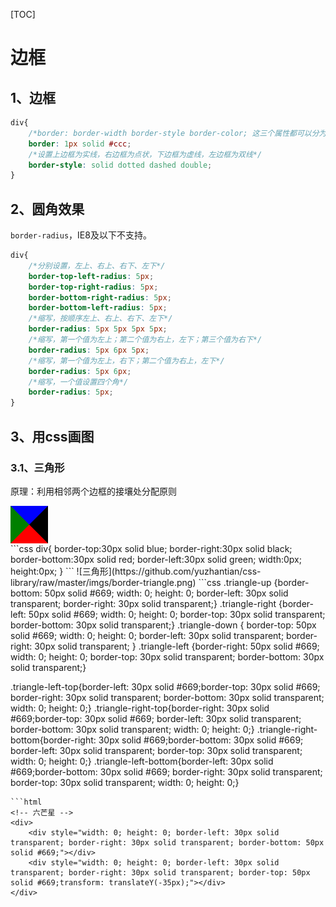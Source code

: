 [TOC]
# 边框 #
<!-- ## 目录 ##
* [1、边框](#1) *
* [2、用border画图](#2) *
    * [2.1、三角形](#2) *
* [3、圆角效果](#3) * -->
## 1、边框 ##
```css
div{
    /*border: border-width border-style border-color; 这三个属性都可以分为4个方向分别设置，按顺序为上、右、下、左，都允许1-4个值*/
    border: 1px solid #ccc;
    /*设置上边框为实线，右边框为点状，下边框为虚线，左边框为双线*/
    border-style: solid dotted dashed double;
}
```

## 2、圆角效果 ##
`border-radius`，IE8及以下不支持。
```css
div{
    /*分别设置，左上、右上、右下、左下*/
    border-top-left-radius: 5px;
    border-top-right-radius: 5px;
    border-bottom-right-radius: 5px;
    border-bottom-left-radius: 5px;
    /*缩写，按顺序左上、右上、右下、左下*/
    border-radius: 5px 5px 5px 5px;
    /*缩写，第一个值为左上；第二个值为右上，左下；第三个值为右下*/
    border-radius: 5px 6px 5px;
    /*缩写，第一个值为左上，右下；第二个值为右上，左下*/
    border-radius: 5px 6px;
    /*缩写，一个值设置四个角*/
    border-radius: 5px;
}
```

## 3、用css画图 ##
### 3.1、三角形 ###
原理：利用相邻两个边框的接壤处分配原则
<div style="border-top:30px solid blue; border-right:30px solid black;border-bottom:30px solid red; border-left:30px solid green; width:0px; height:0px;">
</div>
```css
div{
    border-top:30px solid blue;
    border-right:30px solid black;
    border-bottom:30px solid red;
    border-left:30px solid green;
    width:0px; height:0px;
}
```
![三角形](https://github.com/yuzhantian/css-library/raw/master/imgs/border-triangle.png)
```css
.triangle-up {border-bottom: 50px solid #669; width: 0; height: 0; border-left: 30px solid transparent; border-right: 30px solid transparent;}
.triangle-right {border-left: 50px solid #669; width: 0; height: 0; border-top: 30px solid transparent; border-bottom: 30px solid transparent;}
.triangle-down { border-top: 50px solid #669; width: 0; height: 0; border-left: 30px solid transparent; border-right: 30px solid transparent; }
.triangle-left {border-right: 50px solid #669; width: 0; height: 0; border-top: 30px solid transparent; border-bottom: 30px solid transparent;}

.triangle-left-top{border-left: 30px solid #669;border-top: 30px solid #669; border-right: 30px solid transparent; border-bottom: 30px solid transparent; width: 0; height: 0;}
.triangle-right-top{border-right: 30px solid #669;border-top: 30px solid #669; border-left: 30px solid transparent; border-bottom: 30px solid transparent; width: 0; height: 0;}
.triangle-right-bottom{border-right: 30px solid #669;border-bottom: 30px solid #669; border-left: 30px solid transparent; border-top: 30px solid transparent; width: 0; height: 0;}
.triangle-left-bottom{border-left: 30px solid #669;border-bottom: 30px solid #669; border-right: 30px solid transparent; border-top: 30px solid transparent; width: 0; height: 0;}
```
```html
<!-- 六芒星 -->
<div>
    <div style="width: 0; height: 0; border-left: 30px solid transparent; border-right: 30px solid transparent; border-bottom: 50px solid #669;"></div>
    <div style="width: 0; height: 0; border-left: 30px solid transparent; border-right: 30px solid transparent; border-top: 50px solid #669;transform: translateY(-35px);"></div>
</div>
```